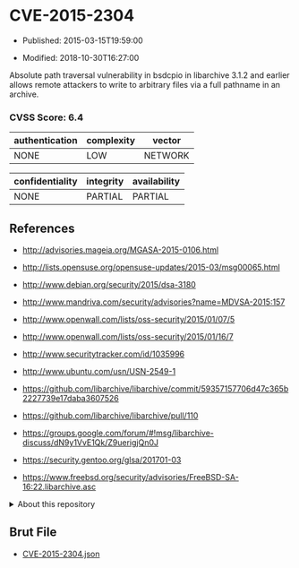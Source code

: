 # CVE-2015-2304

- Published: 2015-03-15T19:59:00

- Modified: 2018-10-30T16:27:00

Absolute path traversal vulnerability in bsdcpio in libarchive 3.1.2 and earlier allows remote attackers to write to arbitrary files via a full pathname in an archive.

### CVSS Score: **6.4**

| authentication | complexity | vector |
| --- | --- | --- |
| NONE | LOW | NETWORK |

| confidentiality | integrity | availability |
| --- | --- | --- |
| NONE | PARTIAL | PARTIAL |

## References

* http://advisories.mageia.org/MGASA-2015-0106.html

* http://lists.opensuse.org/opensuse-updates/2015-03/msg00065.html

* http://www.debian.org/security/2015/dsa-3180

* http://www.mandriva.com/security/advisories?name=MDVSA-2015:157

* http://www.openwall.com/lists/oss-security/2015/01/07/5

* http://www.openwall.com/lists/oss-security/2015/01/16/7

* http://www.securitytracker.com/id/1035996

* http://www.ubuntu.com/usn/USN-2549-1

* https://github.com/libarchive/libarchive/commit/59357157706d47c365b2227739e17daba3607526

* https://github.com/libarchive/libarchive/pull/110

* https://groups.google.com/forum/#!msg/libarchive-discuss/dN9y1VvE1Qk/Z9uerigjQn0J

* https://security.gentoo.org/glsa/201701-03

* https://www.freebsd.org/security/advisories/FreeBSD-SA-16:22.libarchive.asc

<details>
<summary>About this repository</summary> 

  This repository is part of the project [Live Hack CVE](https://github.com/Live-Hack-CVE). Main website can be found [www.live-hack.org](https://www.live-hack.org) 
  
  Made by [Sn0wAlice](https://github.com/Sn0wAlice) for the people that care about security and need to have a feed of the latest CVEs. Hope you enjoy it, don't forget to star the repo and follow me on [Twitter](https://twitter.com/Sn0wAlice) and [Github](https://github.com/Sn0wAlice). And that is my [personnal website](https://www.alice-snow.me/)

  - [Home Page](https://github.com/Live-Hack-CVE)
  - [Framework](https://github.com/Live-Hack-CVE/cve-framework)
  - [CVE database](https://github.com/Live-Hack-CVE/full_database)
  - [Changelog](https://github.com/Live-Hack-CVE/Changelog)
</details>

## Brut File

* [CVE-2015-2304.json](https://raw.githubusercontent.com/Live-Hack-CVE/full_database/main/cves/2015/CVE-2015-2304.json)

